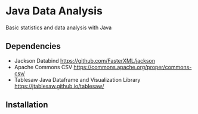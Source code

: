 # Java Data Analysis

Basic statistics and data analysis with Java

## Dependencies
* Jackson Databind <https://github.com/FasterXML/jackson>
* Apache Commons CSV <https://commons.apache.org/proper/commons-csv/>
* Tablesaw Java Dataframe and Visualization Library <https://jtablesaw.github.io/tablesaw/>
## Installation
